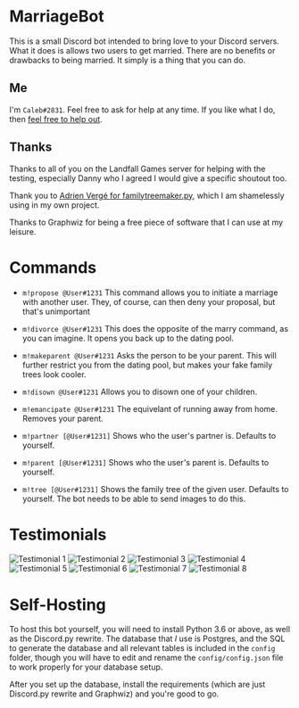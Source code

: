 
# MarriageBot

This is a small Discord bot intended to bring love to your Discord servers. What it does is allows two users to get married. There are no benefits or drawbacks to being married. It simply is a thing that you can do.

## Me

I'm `Caleb#2831`. Feel free to ask for help at any time. If you like what I do, then [feel free to help out](https://patreon.com/CallumBartlett).

## Thanks

Thanks to all of you on the Landfall Games server for helping with the testing, especially Danny who I agreed I would give a specific shoutout too.

Thank you to [Adrien Vergé for familytreemaker.py](https://github.com/adrienverge/familytreemaker), which I am shamelessly using in my own project.

Thanks to Graphwiz for being a free piece of software that I can use at my leisure.

# Commands

* `m!propose @User#1231`
This command allows you to initiate a marriage with another user. They, of course, can then deny your proposal, but that's unimportant

* `m!divorce @User#1231`
This does the opposite of the marry command, as you can imagine. It opens you back up to the dating pool.

* `m!makeparent @User#1231`
Asks the person to be your parent. This will further restrict you from the dating pool, but makes your fake family trees look cooler.

* `m!disown @User#1231`
Allows you to disown one of your children.

* `m!emancipate @User#1231`
The equivelant of running away from home. Removes your parent.

* `m!partner [@User#1231]`
Shows who the user's partner is. Defaults to yourself.

* `m!parent [@User#1231]`
Shows who the user's parent is. Defaults to yourself.

* `m!tree [@User#1231]`
Shows the family tree of the given user. Defaults to yourself. The bot needs to be able to send images to do this.

# Testimonials

![Testimonial 1](https://sparcli.callumb.co.uk/marriagebot/1.png)
![Testimonial 2](https://sparcli.callumb.co.uk/marriagebot/2.png)
![Testimonial 3](https://sparcli.callumb.co.uk/marriagebot/3.png)
![Testimonial 4](https://sparcli.callumb.co.uk/marriagebot/4.png)
![Testimonial 5](https://sparcli.callumb.co.uk/marriagebot/5.png)
![Testimonial 6](https://sparcli.callumb.co.uk/marriagebot/6.png)
![Testimonial 7](https://sparcli.callumb.co.uk/marriagebot/7.png)
![Testimonial 8](https://sparcli.callumb.co.uk/marriagebot/8.png)

# Self-Hosting

To host this bot yourself, you will need to install Python 3.6 or above, as well as the Discord.py rewrite. The database that *I* use is Postgres, and the SQL to generate the database and all relevant tables is included in the `config` folder, though you will have to edit and rename the `config/config.json` file to work properly for your database setup.

After you set up the database, install the requirements (which are just Discord.py rewrite and Graphwiz) and you're good to go.
